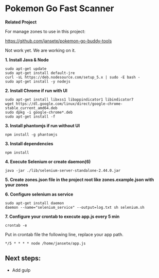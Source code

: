 # Pokemon Go Fast Scanner
**Related Project**

For manage zones to use in this project:

https://github.com/jansete/pokemon-go-buddy-tools

Not work yet. We are working on it.

**1. Install Java & Node**
```
sudo apt-get update
sudo apt-get install default-jre
curl -sL https://deb.nodesource.com/setup_5.x | sudo -E bash -
sudo apt-get install -y nodejs
```

**2. Install Chrome if run with UI**
```
sudo apt-get install libxss1 libappindicator1 libindicator7
wget https://dl.google.com/linux/direct/google-chrome-stable_current_amd64.deb
sudo dpkg -i google-chrome*.deb
sudo apt-get install -f
```

**3. Install phantomjs if run without UI**
```
npm install -g phantomjs
```

**3. Install dependencies**
```
npm install
```

**4. Execute Selenium or create daemon(6)**
```
java -jar ./lib/selenium-server-standalone-2.44.0.jar
```

**5. Create zones.json file in the project root like zones.example.json with your zones**

**6. Configure selenium as service**
```
sudo apt-get install daemon
daemon --name="selenium_service" --output=log.txt sh selenium.sh
```

**7. Configure your crontab to execute app.js every 5 min**
```
crontab -e
```
Put in crontab file the following line, replace your app path.
```
*/5 * * * * node /home/jansete/app.js
```
## Next steps:
- Add gulp
